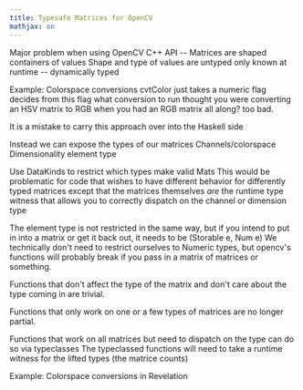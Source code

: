 ```yaml
---
title: Typesafe Matrices for OpenCV
mathjax: on
---
```


Major problem when using OpenCV C++ API --
    Matrices are shaped containers of values
    Shape and type of values are untyped
    only known at runtime -- dynamically typed

Example: Colorspace conversions
    cvtColor just takes a numeric flag
    decides from this flag what conversion to run
    thought you were converting an HSV matrix to RGB when you had an RGB matrix all along? too bad.

It is a mistake to carry this approach over into the Haskell side

Instead we can expose the types of our matrices
    Channels/colorspace
    Dimensionality
    element type

Use DataKinds to restrict which types make valid Mats
    This would be problematic for code that wishes to have different behavior for differently typed matrices
    except that the matrices themselves *are* the runtime type witness that allows you to correctly dispatch on the channel or dimension type

The element type is not restricted in the same way, but if you intend to put in into a matrix or get it back out, it needs to be (Storable e, Num e)
    We technically don't need to restrict ourselves to Numeric types, but opencv's functions will probably break if you pass in a matrix of matrices or something.

Functions that don't affect the type of the matrix and don't care about the type coming in are trivial.

Functions that only work on one or a few types of matrices are no longer partial.

Functions that work on all matrices but need to dispatch on the type can do so via typeclasses
    The typeclassed functions will need to take a runtime witness for the lifted types (the matrice counts)

Example: Colorspace conversions in Revelation
    

